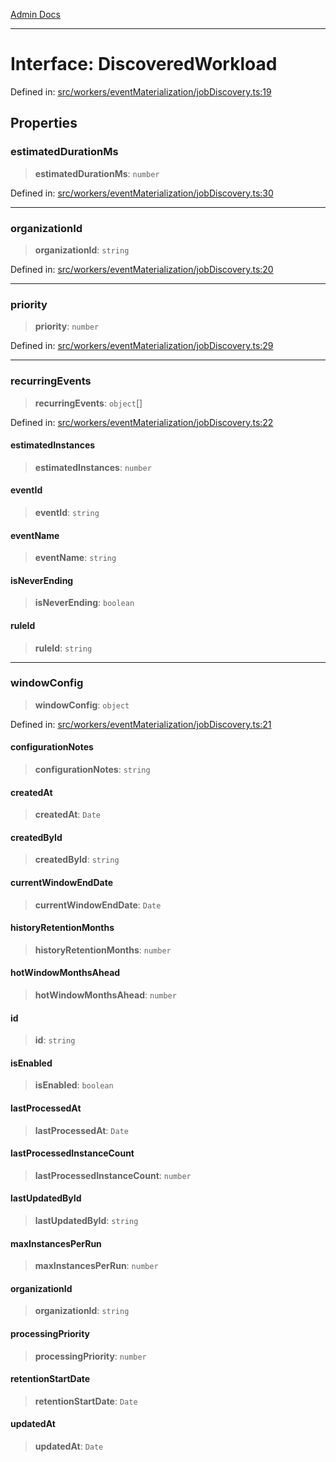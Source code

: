 [Admin Docs](/)

***

# Interface: DiscoveredWorkload

Defined in: [src/workers/eventMaterialization/jobDiscovery.ts:19](https://github.com/gautam-divyanshu/talawa-api/blob/7e7d786bbd7356b22a3ba5029601eed88ff27201/src/workers/eventMaterialization/jobDiscovery.ts#L19)

## Properties

### estimatedDurationMs

> **estimatedDurationMs**: `number`

Defined in: [src/workers/eventMaterialization/jobDiscovery.ts:30](https://github.com/gautam-divyanshu/talawa-api/blob/7e7d786bbd7356b22a3ba5029601eed88ff27201/src/workers/eventMaterialization/jobDiscovery.ts#L30)

***

### organizationId

> **organizationId**: `string`

Defined in: [src/workers/eventMaterialization/jobDiscovery.ts:20](https://github.com/gautam-divyanshu/talawa-api/blob/7e7d786bbd7356b22a3ba5029601eed88ff27201/src/workers/eventMaterialization/jobDiscovery.ts#L20)

***

### priority

> **priority**: `number`

Defined in: [src/workers/eventMaterialization/jobDiscovery.ts:29](https://github.com/gautam-divyanshu/talawa-api/blob/7e7d786bbd7356b22a3ba5029601eed88ff27201/src/workers/eventMaterialization/jobDiscovery.ts#L29)

***

### recurringEvents

> **recurringEvents**: `object`[]

Defined in: [src/workers/eventMaterialization/jobDiscovery.ts:22](https://github.com/gautam-divyanshu/talawa-api/blob/7e7d786bbd7356b22a3ba5029601eed88ff27201/src/workers/eventMaterialization/jobDiscovery.ts#L22)

#### estimatedInstances

> **estimatedInstances**: `number`

#### eventId

> **eventId**: `string`

#### eventName

> **eventName**: `string`

#### isNeverEnding

> **isNeverEnding**: `boolean`

#### ruleId

> **ruleId**: `string`

***

### windowConfig

> **windowConfig**: `object`

Defined in: [src/workers/eventMaterialization/jobDiscovery.ts:21](https://github.com/gautam-divyanshu/talawa-api/blob/7e7d786bbd7356b22a3ba5029601eed88ff27201/src/workers/eventMaterialization/jobDiscovery.ts#L21)

#### configurationNotes

> **configurationNotes**: `string`

#### createdAt

> **createdAt**: `Date`

#### createdById

> **createdById**: `string`

#### currentWindowEndDate

> **currentWindowEndDate**: `Date`

#### historyRetentionMonths

> **historyRetentionMonths**: `number`

#### hotWindowMonthsAhead

> **hotWindowMonthsAhead**: `number`

#### id

> **id**: `string`

#### isEnabled

> **isEnabled**: `boolean`

#### lastProcessedAt

> **lastProcessedAt**: `Date`

#### lastProcessedInstanceCount

> **lastProcessedInstanceCount**: `number`

#### lastUpdatedById

> **lastUpdatedById**: `string`

#### maxInstancesPerRun

> **maxInstancesPerRun**: `number`

#### organizationId

> **organizationId**: `string`

#### processingPriority

> **processingPriority**: `number`

#### retentionStartDate

> **retentionStartDate**: `Date`

#### updatedAt

> **updatedAt**: `Date`
